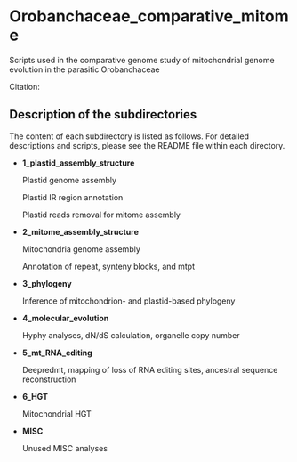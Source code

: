 # Orobanchaceae_comparative_mitome
Scripts used in the comparative genome study of mitochondrial genome evolution in the parasitic Orobanchaceae

Citation:

Description of the subdirectories
----------------------
The content of each subdirectory is listed as follows. For detailed descriptions and scripts, please see the README file within each directory.

- **1_plastid_assembly_structure**
  
  Plastid genome assembly

  Plastid IR region annotation
  
  Plastid reads removal for mitome assembly
- **2_mitome_assembly_structure**

  Mitochondria genome assembly

  Annotation of repeat, synteny blocks, and mtpt

- **3_phylogeny**

  Inference of mitochondrion- and plastid-based phylogeny

- **4_molecular_evolution**

  Hyphy analyses, dN/dS calculation, organelle copy number
- **5_mt_RNA_editing**

  Deepredmt, mapping of loss of RNA editing sites, ancestral sequence reconstruction
- **6_HGT**

  Mitochondrial HGT
- **MISC**

  Unused MISC analyses

